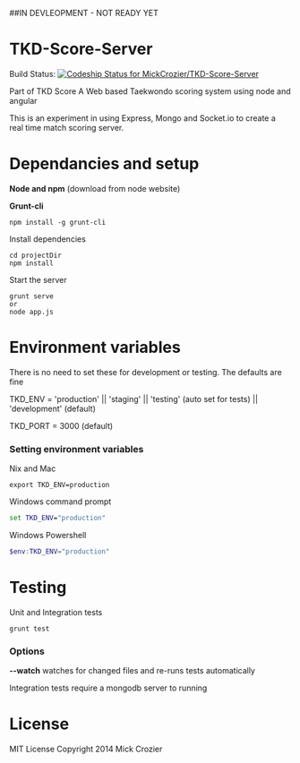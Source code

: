 ##IN DEVLEOPMENT - NOT READY YET

TKD-Score-Server
================
Build Status: [![Codeship Status for MickCrozier/TKD-Score-Server](https://codeship.io/projects/88ab60a0-e98e-0131-eba0-368dc75eab9e/status)](https://codeship.io/projects/26201)


Part of TKD Score
A Web based Taekwondo scoring system using node and angular

This is an experiment in using Express, Mongo and Socket.io to create a real time match scoring server.


Dependancies and setup
======
**Node and npm** (download from node website)

**Grunt-cli**
```shell
npm install -g grunt-cli
```


Install dependencies
```shell
cd projectDir
npm install
```


Start the server
```shell
grunt serve
or
node app.js
```


Environment variables
======
There is no need to set these for development or testing. The defaults are fine


TKD_ENV = 'production' || 'staging' ||  'testing' (auto set for tests) ||  'development' (default)

TKD_PORT = 3000 (default)


### Setting environment variables
Nix and Mac
```shell
export TKD_ENV=production
```

Windows command prompt
```cmd
set TKD_ENV="production"
```

Windows Powershell
```powershell
$env:TKD_ENV="production"
```



Testing
======

Unit and Integration tests
```shell
grunt test
```

### Options
**--watch** watches for changed files and re-runs tests automatically


Integration tests require a mongodb server to running


License
======
MIT License
Copyright 2014 Mick Crozier

